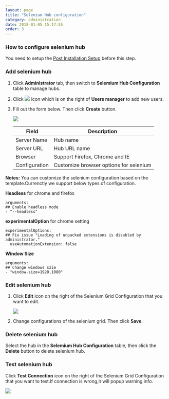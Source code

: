 ```yaml
---
layout: page
title: "Selenium Hub configuration"
category: administration
date: 2018-01-05 15:17:55
order: 3
---
```

### How to configure selenium hub
   You need to setup the [Post Installation Setup] before this step.
### Add selenium hub 
  1. Click **Administrator** tab, then switch to  **Selemium Hub Configuration** table to manage hubs.  
  2. Click ![][add_icon] icon which is on the right of **Users manager** to add new users. 
  3. Fill out the form below. Then click **Create** button.
  
	
     ![][administrator_hub]
	  
     |   Field                | Description                                                         |
     | -------------------    |---------------------------                                          | 
     | Server Name            | Hub name                                                            |  
     | Server URL             | Hub URL name                                                        |
     | Browser                | Support Firefox, Chrome and IE                                      |  
     | Configuration          | Customize browser options for selenium	
     
**Notes:** 
You can customize the selenium configuration based on the template.Currenctly we support below types of configuration.  

**Headless** for chrome and firefox
``` 
arguments:
## Enable headless mode
- "--headless"
```  

**experimentalOption** for chrome setting
``` 
experimentalOptions:
## Fix issue "Loading of unpacked extensions is disabled by administrator."
  useAutomationExtension: false
``` 

**Window Size**
``` 
arguments:
## Change windows szie
- "window-size=1920,1080"
```  

	
### Edit selenium hub 
  1. Click **Edit** icon on the right of the Selenium Grid Configuration that you want to edit.
  
     ![][administrator_edit_selenium_grid]
     
  2. Change configurations of the selenium grid. Then click **Save**.
	 
### Delete selenium hub 
  Select the hub in the **Selemium Hub Configuration** table, then click the 	**Delete** button to delete selenium hub. 
  
### Test selenium hub   
  Click **Test Connection** icon on the right of the Selenium Grid Configuration that you want to test.If connection is wrong,it will 
 popup warning info.  
  
   ![][administrator_selenium_grid_test]

	 
[administrator_hub]: ../images/administrator/administrator_hub.png
[Post Installation Setup]: ../installation/installlation-post-installation.html
[add_icon]: ../images/administrator/Administrator_add_icon.png
[administrator_edit_selenium_grid]: ../images/administrator/administrator_edit_selenium_grid.png
[administrator_selenium_grid_test]: ../images/administrator/administrator_test_selenium_grid.png
